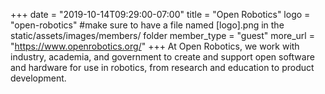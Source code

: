 +++
date = "2019-10-14T09:29:00-07:00"
title = "Open Robotics"
logo = "open-robotics" #make sure to have a file named [logo].png in the static/assets/images/members/ folder
member_type = "guest"
more_url = "https://www.openrobotics.org/"
+++
At Open Robotics, we work with industry, academia, and government to create and support open software and hardware for use in robotics, from research and education to product development.